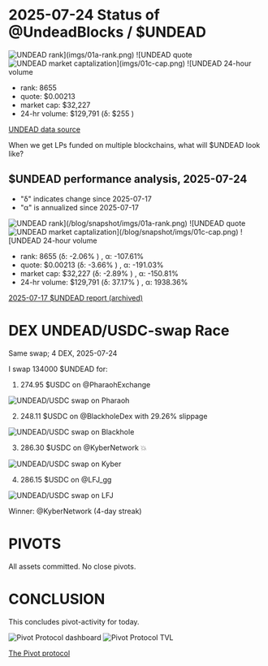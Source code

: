 # 2025-07-24 Status of @UndeadBlocks / $UNDEAD 

![$UNDEAD rank](imgs/01a-rank.png) 
![$UNDEAD quote](imgs/01b-quote.png) 
![$UNDEAD market captalization](imgs/01c-cap.png) 
![$UNDEAD 24-hour volume](imgs/01d-vol.png) 

* rank: 8655 
* quote: $0.00213 
* market cap: $32,227 
* 24-hr volume: $129,791 (δ: $255 ) 


[UNDEAD data source](https://www.coingecko.com/en/coins/undead-blocks) 



When we get LPs funded on multiple blockchains, what will $UNDEAD look like? 

## $UNDEAD performance analysis, 2025-07-24 

* "δ" indicates change since 2025-07-17 
* "α" is annualized since 2025-07-17 

![$UNDEAD rank](/blog/snapshot/imgs/01a-rank.png) 
![$UNDEAD quote](/blog/snapshot/imgs/01b-quote.png) 
![$UNDEAD market captalization](/blog/snapshot/imgs/01c-cap.png) 
![$UNDEAD 24-hour volume](/blog/snapshot/imgs/01d-vol.png) 

* rank: 8655 (δ: -2.06% ) , α: -107.61% 
* quote: $0.00213 (δ: -3.66% ) , α: -191.03% 
* market cap: $32,227 (δ: -2.89% ) , α: -150.81% 
* 24-hr volume: $129,791 (δ: 37.17% ) , α: 1938.36% 

[2025-07-17 $UNDEAD report (archived)](https://github.com/pivoteur/biz/tree/main/blog/snapshot) 
# DEX UNDEAD/USDC-swap Race 

Same swap; 4 DEX, 2025-07-24 

I swap 134000 $UNDEAD for: 

1. 274.95 $USDC on @PharaohExchange 

![UNDEAD/USDC swap on Pharaoh](imgs/02a-pharaoh.png) 

2. 248.11 $USDC on @BlackholeDex with 29.26% slippage 

![UNDEAD/USDC swap on Blackhole](imgs/02b-blackhole.png) 

3. 286.30 $USDC on @KyberNetwork 💥 

![UNDEAD/USDC swap on Kyber](imgs/02c-kyber.png) 

4. 286.15 $USDC on @LFJ_gg 

![UNDEAD/USDC swap on LFJ](imgs/02d-lfj.png) 

Winner: @KyberNetwork (4-day streak) 

# PIVOTS 


All assets committed. No close pivots. 

# CONCLUSION 

This concludes pivot-activity for today. 

![Pivot Protocol dashboard](imgs/03a-dash.png) 
![Pivot Protocol TVL](imgs/03b-tvl.png) 



[The Pivot protocol](https://pivoteur.github.io/#) 
